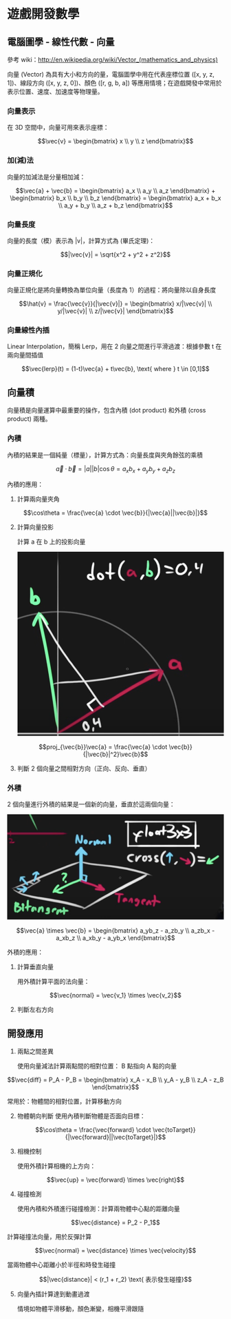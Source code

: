 # 遊戲開發數學
## 電腦圖學 - 線性代數 - 向量
參考 wiki：http://en.wikipedia.org/wiki/Vector_(mathematics_and_physics)

向量 (Vector) 為具有大小和方向的量，電腦圖學中用在代表座標位置 ([x, y, z, 1])、線段方向 ([x, y, z, 0])、顏色 ([r, g, b, a]) 等應用情境；在遊戲開發中常用於表示位置、速度、加速度等物理量。

### 向量表示
在 3D 空間中，向量可用來表示座標：
```math
\vec{v} = 
\begin{bmatrix}
x \\
y \\
z
\end{bmatrix}
```

### 加(減)法
向量的加減法是分量相加減：
```math
\vec{a} + \vec{b} = 
\begin{bmatrix}
a_x \\
a_y \\
a_z
\end{bmatrix}
+
\begin{bmatrix}
b_x \\
b_y \\
b_z
\end{bmatrix}
=
\begin{bmatrix}
a_x + b_x \\
a_y + b_y \\
a_z + b_z
\end{bmatrix}
```

### 向量長度
向量的長度（模）表示為 |v|，計算方式為 (畢氏定理)：
```math
|\vec{v}| = \sqrt{x^2 + y^2 + z^2}
```

### 向量正規化
向量正規化是將向量轉換為單位向量（長度為 1）的過程：將向量除以自身長度
```math
\hat{v} = \frac{\vec{v}}{|\vec{v}|} = 
\begin{bmatrix}
x/|\vec{v}| \\
y/|\vec{v}| \\
z/|\vec{v}|
\end{bmatrix}
```

### 向量線性內插
Linear Interpolation，簡稱 Lerp，用在 2 向量之間進行平滑過渡：根據參數 t 在兩向量間插值
```math
\vec{lerp}(t) = (1-t)\vec{a} + t\vec{b}, \text{ where } t \in [0,1]
```

## 向量積
向量積是向量運算中最重要的操作，包含內積 (dot product) 和外積 (cross product) 兩種。

### 內積
內積的結果是一個純量（標量），計算方式為：向量長度與夾角餘弦的乘積
```math
\vec{a} \cdot \vec{b} = |a||b|\cos\theta = a_xb_x + a_yb_y + a_zb_z
```

內積的應用：
1. 計算兩向量夾角

```math
\cos\theta = \frac{\vec{a} \cdot \vec{b}}{|\vec{a}||\vec{b}|}
```

2. 計算向量投影

    計算 a 在 b 上的投影向量
    
    ![dot](images/vector_dotproduct.png)

```math
proj_{\vec{b}}\vec{a} = \frac{\vec{a} \cdot \vec{b}}{|\vec{b}|^2}\vec{b}
```

3. 判斷 2 個向量之間相對方向（正向、反向、垂直）

### 外積
2 個向量進行外積的結果是一個新的向量，垂直於這兩個向量：

![cross](images/normal_tangent_binormal_crossproduct.png)

```math
\vec{a} \times \vec{b} = 
\begin{bmatrix}
a_yb_z - a_zb_y \\
a_zb_x - a_xb_z \\
a_xb_y - a_yb_x
\end{bmatrix}
```

外積的應用：
1. 計算垂直向量

    用外積計算平面的法向量：
```math
\vec{normal} = \vec{v_1} \times \vec{v_2}
```

2. 判斷左右方向

## 開發應用

1. 兩點之間差異

    使用向量減法計算兩點間的相對位置： B 點指向 A 點的向量
```math
\vec{diff} = P_A - P_B = 
\begin{bmatrix}
x_A - x_B \\
y_A - y_B \\
z_A - z_B
\end{bmatrix}
```

常用於：物體間的相對位置，計算移動方向

2. 物體朝向判斷
使用內積判斷物體是否面向目標：
```math
\cos\theta = \frac{\vec{forward} \cdot \vec{toTarget}}{|\vec{forward}||\vec{toTarget}|}
```

3. 相機控制

    使用外積計算相機的上方向：
```math
\vec{up} = \vec{forward} \times \vec{right}
```

4. 碰撞檢測

    使用內積和外積進行碰撞檢測：計算兩物體中心點的距離向量
```math
\vec{distance} = P_2 - P_1
```

計算碰撞法向量，用於反彈計算

```math
\vec{normal} = \vec{distance} \times \vec{velocity}
```
當兩物體中心距離小於半徑和時發生碰撞

```math
|\vec{distance}| < (r_1 + r_2) \text{ 表示發生碰撞}
```

5. 向量內插計算達到動畫過渡

    情境如物體平滑移動，顏色漸變，相機平滑跟隨